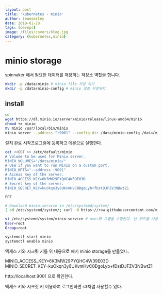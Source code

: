 ```yaml
---
layout: post
title: 'kubernetes - minio' 
author: teamsmiley
date: 2019-01-28
tags: [devops]
image: /files/covers/blog.jpg
category: {kubernetes,minio}
---
```


# minio storage

spinnaker 에서 필요한 데이터를 저장하는 저장소 역할을 합니다. 

```bash
mkdir -p /data/minio # minio file 저장 위치
mkdir -p /data/minio-config # minio 설정 저장위치 
```

## install

```bash
cd
wget https://dl.minio.io/server/minio/release/linux-amd64/minio
chmod +x minio
mv minio /usr/local/bin/minio
minio server --address ":9001" --config-dir /data/minio-config /data/minio
```

설치 완료 시작프로그램에 등록하고 데몬으로 실행한다. 

```bash
cat <<EOT >> /etc/default/minio
# Volume to be used for Minio server.
MINIO_VOLUMES="/data/minio/"
# Use if you want to run Minio on a custom port.
MINIO_OPTS="--address :9001"
# Access Key of the server.
MINIO_ACCESS_KEY=6K3MW29PYQHC4W39E03D
# Secret key of the server.
MINIO_SECRET_KEY=kuOkqn3y6UKvmHvC0DgoLyb+fDstDJFZV3NBwtZ1

EOT

# Download minio.service in /etc/systemd/system/
( cd /etc/systemd/system/; curl -O https://raw.githubusercontent.com/minio/minio-service/master/linux-systemd/minio.service )

vi /etc/systemd/system/minio.service # user와 그룹을 수정한다. 난 루트를 사용
User=root
Group=root

systemctl start minio
systemctl enable minio
```

액세스 키와 시크릿 키를 위 내용으로 해서 minio storage를 만들었다.

MINIO_ACCESS_KEY=6K3MW29PYQHC4W39E03D
MINIO_SECRET_KEY=kuOkqn3y6UKvmHvC0DgoLyb+fDstDJFZV3NBwtZ1

http://localhost:9001 으로 확인한다. 

액세스 키와 시크릿 키 이용하여 로그인하면 s3처럼 사용할수 있다.
